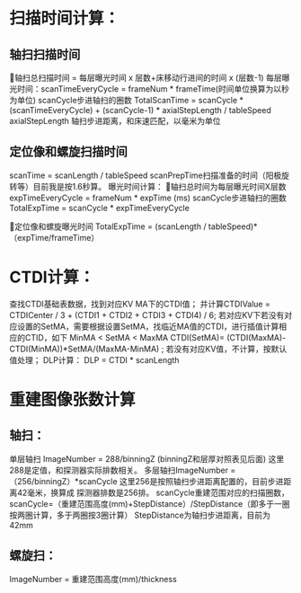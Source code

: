 # 扫描时间计算：
## 轴扫扫描时间
轴扫总扫描时间 = 每层曝光时间 x 层数+床移动行进间的时间 x (层数-1)
每层曝光时间：scanTimeEveryCycle = frameNum * frameTime(时间单位换算为以秒为单位)
scanCycle步进轴扫的圈数
TotalScanTime = scanCycle * (scanTimeEveryCycle) + (scanCycle-1) * axialStepLength / tableSpeed
axialStepLength 轴扫步进距离，和床速匹配，以毫米为单位
## 定位像和螺旋扫描时间
scanTime = scanLength / tableSpeed
scanPrepTime扫描准备的时间（阳极旋转等）目前我是按1.6秒算。
曝光时间计算：
轴扫总时间为每层曝光时间X层数
expTimeEveryCycle = frameNum * expTime (ms)
scanCycle步进轴扫的圈数
TotalExpTime = scanCycle * expTimeEveryCycle 

定位像和螺旋曝光时间
TotalExpTime = (scanLength / tableSpeed)*（expTime/frameTime）

# CTDI计算：
查找CTDI基础表数据，找到对应KV MA下的CTDI值；
并计算CTDIValue = CTDICenter / 3 + (CTDI1 + CTDI2 + CTDI3 + CTDI4) / 6;
若对应KV下若没有对应设置的SetMA，需要根据设置SetMA，找临近MA值的CTDI，进行插值计算相应的CTID，如下
MinMA < SetMA < MaxMA
CTDI(SetMA)= (CTDI(MaxMA)-CTDI(MinMA))*SetMA/(MaxMA-MinMA) ;
若没有对应KV值，不计算，按默认值处理；
DLP计算：
DLP = CTDI * scanLength

# 重建图像张数计算
## 轴扫：
单层轴扫 ImageNumber  = 288/binningZ (binningZ和层厚对照表见后面) 这里288是定值，和探测器实际排数相关。
多层轴扫ImageNumber =  （256/binningZ）*scanCycle
这里256是按照轴扫步进距离配置的，目前步进距离42毫米，换算成 探测器排数是256排。
scanCycle重建范围对应的扫描圈数，scanCycle=（重建范围高度(mm)+StepDistance）/StepDistance（即多于一圈按两圈计算，多于两圈按3圈计算）
StepDistance为轴扫步进距离，目前为42mm
## 螺旋扫：
ImageNumber = 重建范围高度(mm)/thickness